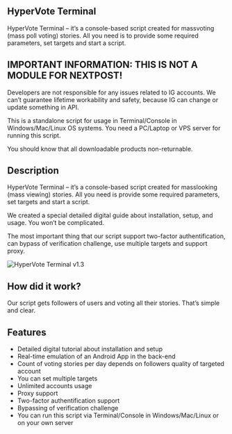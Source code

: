 <h2>HyperVote Terminal</h2>
HyperVote Terminal – it’s a console-based script created for massvoting (mass poll voting) stories. All you need is to provide some required parameters, set targets and start a script.

<h2>IMPORTANT INFORMATION: THIS IS NOT A MODULE FOR NEXTPOST!</h2>
Developers are not responsible for any issues related to IG accounts. We can’t guarantee lifetime workability and safety, because IG can change or update something in API.

This is a standalone script for usage in Terminal/Console in Windows/Mac/Linux OS systems. You need a PC/Laptop or VPS server for running this script.

You should know that all downloadable products non-returnable.

<h2>Description</h2>
HyperVote Terminal – it’s a console-based script created for masslooking (mass viewing) stories. All you need is provide some required parameters, set targets and start a script.

We created a special detailed digital guide about installation, setup, and usage. You won’t be complicated.

The most important thing that our script support two-factor authentification, can bypass of verification challenge, use multiple targets and support proxy.

<img src="http://hypervoter.com/wp-content/uploads/edd/2019/10/Screenshot_1.png" alt="HyperVote Terminal v1.3">

<h2>How did it work?</h2>
Our script gets followers of users and voting all their stories. That’s simple and clear.

<h2>Features</h2>
<ul>
<li>Detailed digital tutorial about installation and setup</li>
<li>Real-time emulation of an Android App in the back-end</li>
<li>Count of voting stories per day depends on followers quality of targeted account</li>
<li>You can set multiple targets</li>
<li>Unlimited accounts usage</li>
<li>Proxy support</li>
<li>Two-factor authentification support</li>
<li>Bypassing of verification challenge</li>
<li>You can run this script via Terminal/Console in Windows/Mac/Linux or on your own server</li>
</ul>
